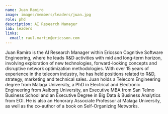 ```yaml
---
name: Juan Ramiro
image: images/members/leaders/juan.jpg
role: phd
description: AI Research Manager
lab: leaders
links:
  email: raul.martin@ericsson.com
---
```


Juan Ramiro is the AI Research Manager within Ericsson Cognitive Software Engineering, where he leads R&D activities with mid and long-term horizon, involving exploration of new technologies, forward-looking concepts and disruptive network optimization methodologies.
With over 15 years of experience in the telecom industry, he has held positions related to R&D, strategy, marketing and technical sales.
Juan holds a Telecom Engineering degree from Malaga University, a PhD in Electrical and Electronic Engineering from Aalborg University, an Executive MBA from San Telmo Business School and an Executive Degree in Big Data & Business Analytics from EOI. He is also an Honorary Associate Professor at Malaga University, as well as the co-author of a book on Self-Organizing Networks.
